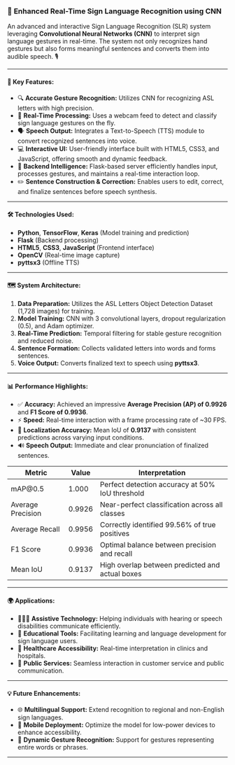 
### 🤟 **Enhanced Real-Time Sign Language Recognition using CNN**

An advanced and interactive Sign Language Recognition (SLR) system leveraging **Convolutional Neural Networks (CNN)** to interpret sign language gestures in real-time. The system not only recognizes hand gestures but also forms meaningful sentences and converts them into audible speech. 🎙️

---

#### 🌟 **Key Features:**

* 🔍 **Accurate Gesture Recognition:** Utilizes CNN for recognizing ASL letters with high precision.
* 📸 **Real-Time Processing:** Uses a webcam feed to detect and classify sign language gestures on the fly.
* 🗣️ **Speech Output:** Integrates a Text-to-Speech (TTS) module to convert recognized sentences into voice.
* 💻 **Interactive UI:** User-friendly interface built with HTML5, CSS3, and JavaScript, offering smooth and dynamic feedback.
* 🧠 **Backend Intelligence:** Flask-based server efficiently handles input, processes gestures, and maintains a real-time interaction loop.
* ✏️ **Sentence Construction & Correction:** Enables users to edit, correct, and finalize sentences before speech synthesis.

---

#### 🛠️ **Technologies Used:**

* **Python**, **TensorFlow**, **Keras** (Model training and prediction)
* **Flask** (Backend processing)
* **HTML5**, **CSS3**, **JavaScript** (Frontend interface)
* **OpenCV** (Real-time image capture)
* **pyttsx3** (Offline TTS)

---

#### 🗺️ **System Architecture:**

1. **Data Preparation:** Utilizes the ASL Letters Object Detection Dataset (1,728 images) for training.
2. **Model Training:** CNN with 3 convolutional layers, dropout regularization (0.5), and Adam optimizer.
3. **Real-Time Prediction:** Temporal filtering for stable gesture recognition and reduced noise.
4. **Sentence Formation:** Collects validated letters into words and forms sentences.
5. **Voice Output:** Converts finalized text to speech using **pyttsx3**.

---

#### 📊 **Performance Highlights:**

* ✅ **Accuracy:** Achieved an impressive **Average Precision (AP) of 0.9926** and **F1 Score of 0.9936**.
* ⚡ **Speed:** Real-time interaction with a frame processing rate of \~30 FPS.
* 📏 **Localization Accuracy:** Mean IoU of **0.9137** with consistent predictions across varying input conditions.
* 🔊 **Speech Output:** Immediate and clear pronunciation of finalized sentences.

| Metric            | Value  | Interpretation                                  |
| ----------------- | ------ | ----------------------------------------------- |
| mAP\@0.5          | 1.000  | Perfect detection accuracy at 50% IoU threshold |
| Average Precision | 0.9926 | Near-perfect classification across all classes  |
| Average Recall    | 0.9956 | Correctly identified 99.56% of true positives   |
| F1 Score          | 0.9936 | Optimal balance between precision and recall    |
| Mean IoU          | 0.9137 | High overlap between predicted and actual boxes |

---

#### 🌍 **Applications:**

* 🧑‍🤝‍🧑 **Assistive Technology:** Helping individuals with hearing or speech disabilities communicate efficiently.
* 🏫 **Educational Tools:** Facilitating learning and language development for sign language users.
* 🏥 **Healthcare Accessibility:** Real-time interpretation in clinics and hospitals.
* 🏢 **Public Services:** Seamless interaction in customer service and public communication.

---

#### 💡 **Future Enhancements:**

* 🌐 **Multilingual Support:** Extend recognition to regional and non-English sign languages.
* 📱 **Mobile Deployment:** Optimize the model for low-power devices to enhance accessibility.
* 📝 **Dynamic Gesture Recognition:** Support for gestures representing entire words or phrases.

---
